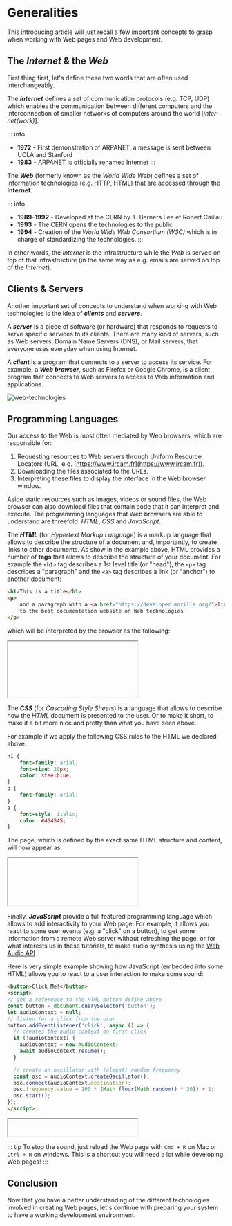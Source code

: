 <script setup>
import { withBase } from 'vitepress'
</script>

# Generalities

This introducing article will just recall a few important concepts to grasp when working with Web pages and Web development.

## The _Internet_ & the _Web_

First thing first, let's define these two words that are often used interchangeably.

The _**Internet**_ defines a set of communication protocols (e.g. TCP, UDP) which enables the communication between different computers and the interconnection of smaller networks of computers around the world [_inter-net(work)_].

::: info
- **1972** - First demonstration of ARPANET, a message is sent between UCLA and Stanford
- **1983** - ARPANET is officially renamed Internet
:::

The _**Web**_ (formerly known as the _World Wide Web_) defines a set of information technologies (e.g. HTTP, HTML) that are accessed through the __Internet__.

::: info
- **1989-1992** - Developed at the CERN by T. Berners Lee et Robert Caillau 
- **1993** - The CERN opens the technologies to the public
- **1994** - Creation of the _World Wide Web Consortium (W3C)_ which is in charge of standardizing the technologies.
:::

In other words, the _Internet_ is the infrastructure while the _Web_ is served on top of that infrastructure (in the same way as e.g. emails are served on top of the _Internet_).

## Clients & Servers

Another important set of concepts to understand when working with Web technologies is the idea of _**clients**_ and _**servers**_.

A _**server**_ is a piece of software (or hardware) that responds to requests to serve specific services to its clients. There are many kind of servers, such as Web servers, Domain Name Servers (DNS), or Mail servers, that everyone uses everyday when using Internet.

A _**client**_ is a program that connects to a server to access its service. For example, a **_Web browser_**, such as Firefox or Google Chrome, is a client program that connects to Web servers to access to Web information and applications.

![web-technologies](../assets/generalities/web-technologies.png)

## Programming Languages

Our access to the Web is most often mediated by Web browsers, which are responsible for:

1. Requesting resources to Web servers through Uniform Resource Locators (URL, e.g. [https://www.ircam.fr](https://www.ircam.fr)).
2. Downloading the files associated to the URLs.
3. Interpreting these files to display the interface in the Web browser window.

Aside static resources such as images, videos or sound files, the Web browser can also download files that contain code that it can interpret and execute. The programming languages that Web browsers are able to understand are threefold: _HTML_, _CSS_ and _JavaScript_.

The _**HTML**_ (for _Hypertext Markup Language_) is a markup language that allows to describe the structure of a document and, importantly, to create links to other documents. As show in the example above, HTML provides a number of __tags__ that allows to describe the structure of your document. For example the `<h1>` tag describes a 1st level title (or "head"), the `<p>` tag describes a "paragraph" and the `<a>` tag describes a link (or "anchor") to another document:

```html
<h1>This is a title</h1>
<p>
    and a paragraph with a <a href="https://developer.mozilla.org/">link</a> 
    to the best documentation website on Web technologies
</p>
```

which will be interpreted by the browser as the following:

<iframe style="height: 130px;" :src="withBase('/static-assets/generalities-html-example.html')"></iframe>

The _**CSS**_ (for _Cascading Style Sheets_) is a language that allows to describe how the _HTML_ document is presented to the user. Or to make it short, to make it a bit more nice and pretty than what you have seen above.

For example if we apply the following CSS rules to the HTML we declared above:

```css
h1 {
    font-family: arial;
    font-size: 20px;
    color: steelblue;
}
p {
    font-family: arial;
}
a {
    font-style: italic;
    color: #454545;
}
```

The page, which is defined by the exact same HTML structure and content, will now appear as:

<iframe style="height: 110px;" :src="withBase('/static-assets/generalities-css-example.html')"></iframe>

Finally, _**JavaScript**_ provide a full featured programming language which allows to add interactivity to your Web page. For example, it allows you react to some user events (e.g. a "click" on a button), to get some information from a remote Web server without refreshing the page, or for what interests us in these tutorials, to make audio synthesis using the [Web Audio API](https://www.w3.org/TR/webaudio/). 

Here is very simple example showing how JavaScript (embedded into some HTML) allows you to react to a user interaction to make some sound:

```html
<button>Click Me!</button>
<script>
// get a reference to the HTML button define above
const button = document.querySelector('button');
let audioContext = null;
// listen for a click from the user
button.addEventListener('click', async () => {
  // creates the audio context on first click
  if (!audioContext) {
    audioContext = new AudioContext;
    await audioContext.resume();
  }

  // create an oscillator with (almost) random frequency
  const osc = audioContext.createOscillator();
  osc.connect(audioContext.destination);
  osc.frequency.value = 100 * (Math.floor(Math.random() * 20)) + 1;
  osc.start();
});
</script>
```

<iframe style="height: 40px;" :src="withBase('/static-assets/generalities-js-example.html')"></iframe>

::: tip
To stop the sound, just reload the Web page with `Cmd + R` on Mac or `Ctrl + R` on windows. 
This is a shortcut you will need a lot while developing Web pages!
:::

## Conclusion

Now that you have a better understanding of the different technologies involved in creating Web pages, let's continue with preparing your system to have a working development environment.


